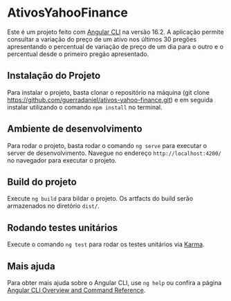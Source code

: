 # AtivosYahooFinance

Este é um projeto feito com [Angular CLI](https://github.com/angular/angular-cli) na versão 16.2. A aplicação permite consultar a variação do preço de um ativo nos últimos 30 pregões apresentando o percentual de variação de preço de um dia para o outro e o percentual desde o primeiro pregão apresentado.

## Instalação do Projeto

Para instalar o projeto, basta clonar o repositório na máquina (git clone https://github.com/guerradaniel/ativos-yahoo-finance.git) e em seguida instalar utilizando o comando `npm install` no terminal. 

## Ambiente de desenvolvimento

Para rodar o projeto, basta rodar o comando `ng serve` para executar o server de desenvolvimento. Navegue no endereço `http://localhost:4200/` no navegador para executar o projeto. 

## Build do projeto

Execute `ng build` para bildar o projeto. Os artfacts do build serão armazenados no diretório `dist/`.

## Rodando testes unitários

Execute o comando `ng test` para rodar os testes unitários via [Karma](https://karma-runner.github.io).

## Mais ajuda

Para obter mais ajuda sobre o Angular CLI, use `ng help` ou confira a página [Angular CLI Overview and Command Reference](https://angular.io/cli).

